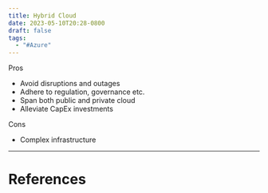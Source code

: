 ```yaml
---
title: Hybrid Cloud
date: 2023-05-10T20:28-0800
draft: false
tags:
  - "#Azure"
---
```


Pros
- Avoid disruptions and outages
- Adhere to regulation, governance etc.
- Span both public and private cloud
- Alleviate CapEx investments

Cons
- Complex infrastructure

---
# References
